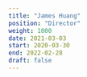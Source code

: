 ```yaml
---
title: "James Huang"
position: "Director"
weight: 1000
date: 2021-03-03
start: 2020-03-30
end: 2022-02-28
draft: false
---
```

